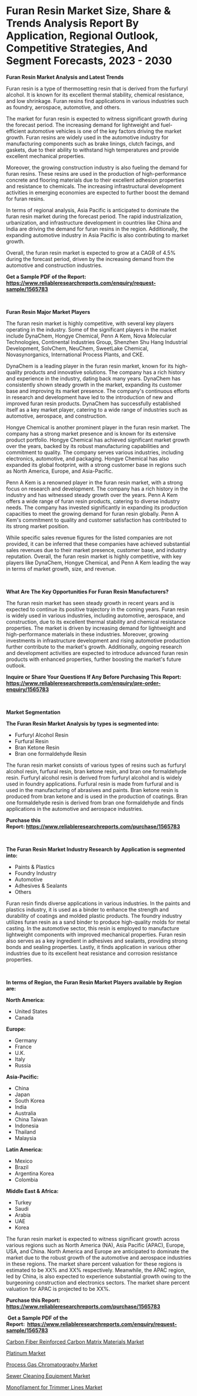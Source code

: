 <p><h1>Furan Resin Market Size, Share & Trends Analysis Report By Application, Regional Outlook, Competitive Strategies, And Segment Forecasts, 2023 - 2030</h1></p><p><strong>Furan Resin Market Analysis and Latest Trends</strong></p>
<p><p>Furan resin is a type of thermosetting resin that is derived from the furfuryl alcohol. It is known for its excellent thermal stability, chemical resistance, and low shrinkage. Furan resins find applications in various industries such as foundry, aerospace, automotive, and others.</p><p>The market for furan resin is expected to witness significant growth during the forecast period. The increasing demand for lightweight and fuel-efficient automotive vehicles is one of the key factors driving the market growth. Furan resins are widely used in the automotive industry for manufacturing components such as brake linings, clutch facings, and gaskets, due to their ability to withstand high temperatures and provide excellent mechanical properties.</p><p>Moreover, the growing construction industry is also fueling the demand for furan resins. These resins are used in the production of high-performance concrete and flooring materials due to their excellent adhesion properties and resistance to chemicals. The increasing infrastructural development activities in emerging economies are expected to further boost the demand for furan resins.</p><p>In terms of regional analysis, Asia Pacific is anticipated to dominate the furan resin market during the forecast period. The rapid industrialization, urbanization, and infrastructure development in countries like China and India are driving the demand for furan resins in the region. Additionally, the expanding automotive industry in Asia Pacific is also contributing to market growth.</p><p>Overall, the furan resin market is expected to grow at a CAGR of 4.5% during the forecast period, driven by the increasing demand from the automotive and construction industries.</p></p>
<p><strong>Get a Sample PDF of the Report:&nbsp; <a href="https://www.reliableresearchreports.com/enquiry/request-sample/1565783">https://www.reliableresearchreports.com/enquiry/request-sample/1565783</a></strong></p>
<p>&nbsp;</p>
<p><strong>Furan Resin Major Market Players</strong></p>
<p><p>The furan resin market is highly competitive, with several key players operating in the industry. Some of the significant players in the market include DynaChem, Hongye Chemical, Penn A Kem, Nova Molecular Technologies, Continental Industries Group, Shenzhen Shu Hang Industrial Development, SolvChem, NeuChem, SweetLake Chemical, Novasynorganics, International Process Plants, and CKE.</p><p>DynaChem is a leading player in the furan resin market, known for its high-quality products and innovative solutions. The company has a rich history and experience in the industry, dating back many years. DynaChem has consistently shown steady growth in the market, expanding its customer base and improving its market presence. The company's continuous efforts in research and development have led to the introduction of new and improved furan resin products. DynaChem has successfully established itself as a key market player, catering to a wide range of industries such as automotive, aerospace, and construction.</p><p>Hongye Chemical is another prominent player in the furan resin market. The company has a strong market presence and is known for its extensive product portfolio. Hongye Chemical has achieved significant market growth over the years, backed by its robust manufacturing capabilities and commitment to quality. The company serves various industries, including electronics, automotive, and packaging. Hongye Chemical has also expanded its global footprint, with a strong customer base in regions such as North America, Europe, and Asia-Pacific.</p><p>Penn A Kem is a renowned player in the furan resin market, with a strong focus on research and development. The company has a rich history in the industry and has witnessed steady growth over the years. Penn A Kem offers a wide range of furan resin products, catering to diverse industry needs. The company has invested significantly in expanding its production capacities to meet the growing demand for furan resin globally. Penn A Kem's commitment to quality and customer satisfaction has contributed to its strong market position.</p><p>While specific sales revenue figures for the listed companies are not provided, it can be inferred that these companies have achieved substantial sales revenues due to their market presence, customer base, and industry reputation. Overall, the furan resin market is highly competitive, with key players like DynaChem, Hongye Chemical, and Penn A Kem leading the way in terms of market growth, size, and revenue.</p></p>
<p>&nbsp;</p>
<p><strong>What Are The Key Opportunities For Furan Resin Manufacturers?</strong></p>
<p><p>The furan resin market has seen steady growth in recent years and is expected to continue its positive trajectory in the coming years. Furan resin is widely used in various industries, including automotive, aerospace, and construction, due to its excellent thermal stability and chemical resistance properties. The market is driven by increasing demand for lightweight and high-performance materials in these industries. Moreover, growing investments in infrastructure development and rising automotive production further contribute to the market's growth. Additionally, ongoing research and development activities are expected to introduce advanced furan resin products with enhanced properties, further boosting the market's future outlook.</p></p>
<p><strong>Inquire or Share Your Questions If Any Before Purchasing This Report: <a href="https://www.reliableresearchreports.com/enquiry/pre-order-enquiry/1565783">https://www.reliableresearchreports.com/enquiry/pre-order-enquiry/1565783</a></strong></p>
<p>&nbsp;</p>
<p><strong>Market Segmentation</strong></p>
<p><strong>The Furan Resin Market Analysis by types is segmented into:</strong></p>
<p><ul><li>Furfuryl Alcohol Resin</li><li>Furfural Resin</li><li>Bran Ketone Resin</li><li>Bran one formaldehyde Resin</li></ul></p>
<p><p>The furan resin market consists of various types of resins such as furfuryl alcohol resin, furfural resin, bran ketone resin, and bran one formaldehyde resin. Furfuryl alcohol resin is derived from furfuryl alcohol and is widely used in foundry applications. Furfural resin is made from furfural and is used in the manufacturing of abrasives and paints. Bran ketone resin is produced from bran ketone and is used in the production of coatings. Bran one formaldehyde resin is derived from bran one formaldehyde and finds applications in the automotive and aerospace industries.</p></p>
<p><strong>Purchase this Report:&nbsp;<a href="https://www.reliableresearchreports.com/purchase/1565783">https://www.reliableresearchreports.com/purchase/1565783</a></strong></p>
<p>&nbsp;</p>
<p><strong>The Furan Resin Market Industry Research by Application is segmented into:</strong></p>
<p><ul><li>Paints & Plastics</li><li>Foundry Industry</li><li>Automotive</li><li>Adhesives & Sealants</li><li>Others</li></ul></p>
<p><p>Furan resin finds diverse applications in various industries. In the paints and plastics industry, it is used as a binder to enhance the strength and durability of coatings and molded plastic products. The foundry industry utilizes furan resin as a sand binder to produce high-quality molds for metal casting. In the automotive sector, this resin is employed to manufacture lightweight components with improved mechanical properties. Furan resin also serves as a key ingredient in adhesives and sealants, providing strong bonds and sealing properties. Lastly, it finds application in various other industries due to its excellent heat resistance and corrosion resistance properties.</p></p>
<p>&nbsp;</p>
<p><strong>In terms of Region, the Furan Resin Market Players available by Region are:</strong></p>
<p>
    <p> <strong> North America: </strong>
        <ul>
            <li>United States</li>
            <li>Canada</li>
        </ul>
        </p> 
    <p> <strong> Europe: </strong>
        <ul>
            <li>Germany</li>
            <li>France</li>
            <li>U.K.</li>
            <li>Italy</li>
            <li>Russia</li>
        </ul>
        </p> 
    <p> <strong> Asia-Pacific: </strong>
        <ul>
            <li>China</li>
            <li>Japan</li>
            <li>South Korea</li>
            <li>India</li>
            <li>Australia</li>
            <li>China Taiwan</li>
            <li>Indonesia</li>
            <li>Thailand</li>
            <li>Malaysia</li>
        </ul>
        </p> 
    <p> <strong> Latin America: </strong>
        <ul>
            <li>Mexico</li>
            <li>Brazil</li>
            <li>Argentina Korea</li>
            <li>Colombia</li>
        </ul>
        </p> 
    <p> <strong> Middle East & Africa: </strong>
        <ul>
            <li>Turkey</li>
            <li>Saudi</li>
            <li>Arabia</li>
            <li>UAE</li>
            <li>Korea</li>
        </ul>
    </p>
    </p>
<p><p>The furan resin market is expected to witness significant growth across various regions such as North America (NA), Asia Pacific (APAC), Europe, USA, and China. North America and Europe are anticipated to dominate the market due to the robust growth of the automotive and aerospace industries in these regions. The market share percent valuation for these regions is estimated to be XX% and XX% respectively. Meanwhile, the APAC region, led by China, is also expected to experience substantial growth owing to the burgeoning construction and electronics sectors. The market share percent valuation for APAC is projected to be XX%.</p></p>
<p><strong>Purchase this Report: <a href="https://www.reliableresearchreports.com/purchase/1565783">https://www.reliableresearchreports.com/purchase/1565783</a></strong></p>
<p>&nbsp;<strong>Get a Sample PDF of the Report:&nbsp;&nbsp;<a href="https://www.reliableresearchreports.com/enquiry/request-sample/1565783">https://www.reliableresearchreports.com/enquiry/request-sample/1565783</a></strong></p>
<p><strong></strong></p>
<p><p><a href="https://www.linkedin.com/pulse/carbon-fiber-reinforced-matrix-materials-market-research-w0qee/">Carbon Fiber Reinforced Carbon Matrix Materials Market</a></p><p><a href="https://github.com/RichRobinson5/Market-Research-Report-List-2/blob/main/platinum-market.md">Platinum Market</a></p><p><a href="https://medium.com/@tanaysamar7412/process-gas-chromatography-market-insight-market-trends-growth-forecasted-from-2023-to-2030-0576f1016b36">Process Gas Chromatography Market</a></p><p><a href="https://medium.com/@hugthess010/sewer-cleaning-equipment-market-trends-forecast-and-competitive-analysis-to-2030-0ac9fa611f55">Sewer Cleaning Equipment Market</a></p><p><a href="https://www.linkedin.com/pulse/monofilament-trimmer-lines-market-research-report-unlocks-cvo4e/">Monofilament for Trimmer Lines Market</a></p></p>